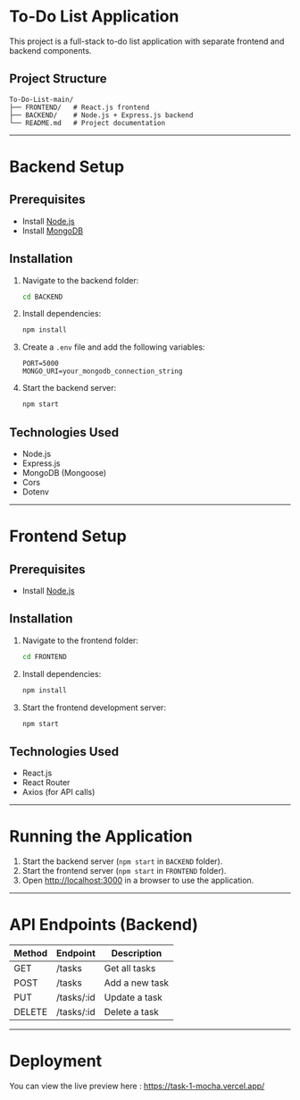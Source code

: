 # To-Do List Application

This project is a full-stack to-do list application with separate frontend and backend components.

## Project Structure

```
To-Do-List-main/
├── FRONTEND/   # React.js frontend
├── BACKEND/    # Node.js + Express.js backend
└── README.md   # Project documentation
```

---

# Backend Setup

## Prerequisites

- Install [Node.js](https://nodejs.org/)
- Install [MongoDB](https://www.mongodb.com/try/download/community)

## Installation

1. Navigate to the backend folder:
   ```sh
   cd BACKEND
   ```
2. Install dependencies:
   ```sh
   npm install
   ```
3. Create a `.env` file and add the following variables:
   ```
   PORT=5000
   MONGO_URI=your_mongodb_connection_string
   ```
4. Start the backend server:
   ```sh
   npm start
   ```

## Technologies Used

- Node.js
- Express.js
- MongoDB (Mongoose)
- Cors
- Dotenv

---

# Frontend Setup

## Prerequisites

- Install [Node.js](https://nodejs.org/)

## Installation

1. Navigate to the frontend folder:
   ```sh
   cd FRONTEND
   ```
2. Install dependencies:
   ```sh
   npm install
   ```
3. Start the frontend development server:
   ```sh
   npm start
   ```

## Technologies Used

- React.js
- React Router
- Axios (for API calls)

---

# Running the Application

1. Start the backend server (`npm start` in `BACKEND` folder).
2. Start the frontend server (`npm start` in `FRONTEND` folder).
3. Open [http://localhost:3000](http://localhost:3000) in a browser to use the application.

---

# API Endpoints (Backend)

| Method | Endpoint    | Description    |
| ------ | ----------- | -------------- |
| GET    | /tasks      | Get all tasks  |
| POST   | /tasks      | Add a new task |
| PUT    | /tasks/\:id | Update a task  |
| DELETE | /tasks/\:id | Delete a task  |

---

# Deployment

You can view the live preview here : https://task-1-mocha.vercel.app/

